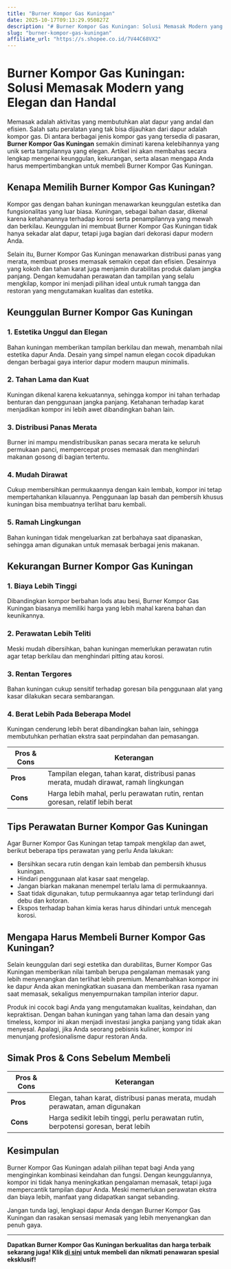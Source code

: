 ```yaml
---
title: "Burner Kompor Gas Kuningan"
date: 2025-10-17T09:13:29.950827Z
description: "# Burner Kompor Gas Kuningan: Solusi Memasak Modern yang Elegan dan Handal..."
slug: "burner-kompor-gas-kuningan"
affiliate_url: "https://s.shopee.co.id/7V44C68VX2"
---
```

# Burner Kompor Gas Kuningan: Solusi Memasak Modern yang Elegan dan Handal

Memasak adalah aktivitas yang membutuhkan alat dapur yang andal dan efisien. Salah satu peralatan yang tak bisa dijauhkan dari dapur adalah kompor gas. Di antara berbagai jenis kompor gas yang tersedia di pasaran, **Burner Kompor Gas Kuningan** semakin diminati karena kelebihannya yang unik serta tampilannya yang elegan. Artikel ini akan membahas secara lengkap mengenai keunggulan, kekurangan, serta alasan mengapa Anda harus mempertimbangkan untuk membeli Burner Kompor Gas Kuningan.

## Kenapa Memilih Burner Kompor Gas Kuningan?

Kompor gas dengan bahan kuningan menawarkan keunggulan estetika dan fungsionalitas yang luar biasa. Kuningan, sebagai bahan dasar, dikenal karena ketahanannya terhadap korosi serta penampilannya yang mewah dan berkilau. Keunggulan ini membuat Burner Kompor Gas Kuningan tidak hanya sekadar alat dapur, tetapi juga bagian dari dekorasi dapur modern Anda.

Selain itu, Burner Kompor Gas Kuningan menawarkan distribusi panas yang merata, membuat proses memasak semakin cepat dan efisien. Desainnya yang kokoh dan tahan karat juga menjamin durabilitas produk dalam jangka panjang. Dengan kemudahan perawatan dan tampilan yang selalu mengkilap, kompor ini menjadi pilihan ideal untuk rumah tangga dan restoran yang mengutamakan kualitas dan estetika.

## Keunggulan Burner Kompor Gas Kuningan

### 1. Estetika Unggul dan Elegan  
Bahan kuningan memberikan tampilan berkilau dan mewah, menambah nilai estetika dapur Anda. Desain yang simpel namun elegan cocok dipadukan dengan berbagai gaya interior dapur modern maupun minimalis.

### 2. Tahan Lama dan Kuat  
Kuningan dikenal karena kekuatannya, sehingga kompor ini tahan terhadap benturan dan penggunaan jangka panjang. Ketahanan terhadap karat menjadikan kompor ini lebih awet dibandingkan bahan lain.

### 3. Distribusi Panas Merata  
Burner ini mampu mendistribusikan panas secara merata ke seluruh permukaan panci, mempercepat proses memasak dan menghindari makanan gosong di bagian tertentu.

### 4. Mudah Dirawat  
Cukup membersihkan permukaannya dengan kain lembab, kompor ini tetap mempertahankan kilauannya. Penggunaan lap basah dan pembersih khusus kuningan bisa membuatnya terlihat baru kembali.

### 5. Ramah Lingkungan  
Bahan kuningan tidak mengeluarkan zat berbahaya saat dipanaskan, sehingga aman digunakan untuk memasak berbagai jenis makanan.

## Kekurangan Burner Kompor Gas Kuningan

### 1. Biaya Lebih Tinggi  
Dibandingkan kompor berbahan lods atau besi, Burner Kompor Gas Kuningan biasanya memiliki harga yang lebih mahal karena bahan dan keunikannya.

### 2. Perawatan Lebih Teliti  
Meski mudah dibersihkan, bahan kuningan memerlukan perawatan rutin agar tetap berkilau dan menghindari pitting atau korosi.

### 3. Rentan Tergores  
Bahan kuningan cukup sensitif terhadap goresan bila penggunaan alat yang kasar dilakukan secara sembarangan.

### 4. Berat Lebih Pada Beberapa Model  
Kuningan cenderung lebih berat dibandingkan bahan lain, sehingga membutuhkan perhatian ekstra saat perpindahan dan pemasangan.

| **Pros & Cons** | **Keterangan** |
|------------------|----------------|
| **Pros**        | Tampilan elegan, tahan karat, distribusi panas merata, mudah dirawat, ramah lingkungan |
| **Cons**        | Harga lebih mahal, perlu perawatan rutin, rentan goresan, relatif lebih berat |

## Tips Perawatan Burner Kompor Gas Kuningan

Agar Burner Kompor Gas Kuningan tetap tampak mengkilap dan awet, berikut beberapa tips perawatan yang perlu Anda lakukan:
- Bersihkan secara rutin dengan kain lembab dan pembersih khusus kuningan.
- Hindari penggunaan alat kasar saat mengelap.
- Jangan biarkan makanan menempel terlalu lama di permukaannya.
- Saat tidak digunakan, tutup permukaannya agar tetap terlindungi dari debu dan kotoran.
- Ekspos terhadap bahan kimia keras harus dihindari untuk mencegah korosi.

## Mengapa Harus Membeli Burner Kompor Gas Kuningan?

Selain keunggulan dari segi estetika dan durabilitas, Burner Kompor Gas Kuningan memberikan nilai tambah berupa pengalaman memasak yang lebih menyenangkan dan terlihat lebih premium. Menambahkan kompor ini ke dapur Anda akan meningkatkan suasana dan memberikan rasa nyaman saat memasak, sekaligus menyempurnakan tampilan interior dapur.

Produk ini cocok bagi Anda yang mengutamakan kualitas, keindahan, dan kepraktisan. Dengan bahan kuningan yang tahan lama dan desain yang timeless, kompor ini akan menjadi investasi jangka panjang yang tidak akan menyesal. Apalagi, jika Anda seorang pebisnis kuliner, kompor ini menunjang profesionalisme dapur restoran Anda.

## Simak Pros & Cons Sebelum Membeli

| **Pros & Cons** | **Keterangan** |
|------------------|----------------|
| **Pros**        | Elegan, tahan karat, distribusi panas merata, mudah perawatan, aman digunakan |
| **Cons**        | Harga sedikit lebih tinggi, perlu perawatan rutin, berpotensi goresan, berat lebih |

## Kesimpulan

Burner Kompor Gas Kuningan adalah pilihan tepat bagi Anda yang menginginkan kombinasi keindahan dan fungsi. Dengan keunggulannya, kompor ini tidak hanya meningkatkan pengalaman memasak, tetapi juga mempercantik tampilan dapur Anda. Meski memerlukan perawatan ekstra dan biaya lebih, manfaat yang didapatkan sangat sebanding.

Jangan tunda lagi, lengkapi dapur Anda dengan Burner Kompor Gas Kuningan dan rasakan sensasi memasak yang lebih menyenangkan dan penuh gaya.

---

**Dapatkan Burner Kompor Gas Kuningan berkualitas dan harga terbaik sekarang juga! Klik [di sini](https://s.shopee.co.id/7V44C68VX2) untuk membeli dan nikmati penawaran spesial eksklusif!**